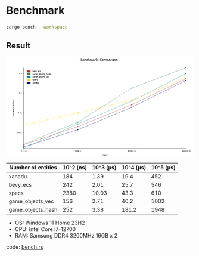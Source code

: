 # Benchmark

```sh
cargo bench --workspace
```

## Result

![graph](./benchmark.png)

| Number of entities | 10^2 (ns) | 10^3 (μs) | 10^4 (μs) | 10^5 (μs) |
| ------------------ | --------- | --------- | --------- | --------- |
| xanadu             |       184 |      1.39 |      19.4 |       452 |
| bevy_ecs           |       242 |      2.01 |      25.7 |       546 |
| specs              |      2380 |     10.03 |      43.3 |       610 |
| game_objects_vec   |       156 |      2.71 |      40.2 |      1002 |
| game_objects_hash  |       252 |      3.38 |     181.2 |      1948 |

- OS: Windows 11 Home 23H2
- CPU: Intel Core i7-12700
- RAM: Samsung DDR4 3200MHz 16GB x 2

code: [bench.rs](../benchmark/benches/bench.rs)
